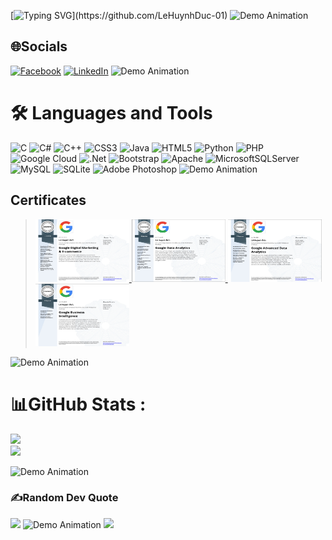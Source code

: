 [![Typing SVG](https://readme-typing-svg.herokuapp.com/?font=Roboto&color=016EEA&size=60&center=true&vCenter=true&width=900&height=100&lines=Hi+there!+%F0%9F%91%8B;I'm+Le+Huynh+Duc;Nice+to+Meet+You+!!!.+%F0%9F%98%84;Have+a+nice+day!!!...)](https://github.com/LeHuynhDuc-01)
![Demo Animation](https://user-images.githubusercontent.com/73097560/115834477-dbab4500-a447-11eb-908a-139a6edaec5c.gif)
## 🌐Socials
[![Facebook](https://img.shields.io/badge/Facebook-%231877F2.svg?logo=Facebook&logoColor=white)](https://facebook.com/https://www.facebook.com/lehuynhduc150422) [![LinkedIn](https://img.shields.io/badge/LinkedIn-%230077B5.svg?logo=linkedin&logoColor=white)](https://linkedin.com/in/https://www.linkedin.com/in/l%C3%AA-hu%E1%BB%B3nh-%C4%91%E1%BB%A9c-a7a941314/) 
![Demo Animation](https://user-images.githubusercontent.com/73097560/115834477-dbab4500-a447-11eb-908a-139a6edaec5c.gif)

# 🛠 Languages and Tools
![C](https://img.shields.io/badge/c-%2300599C.svg?style=for-the-badge&logo=c&logoColor=white) ![C#](https://img.shields.io/badge/c%23-%23239120.svg?style=for-the-badge&logo=c-sharp&logoColor=white) ![C++](https://img.shields.io/badge/c++-%2300599C.svg?style=for-the-badge&logo=c%2B%2B&logoColor=white) ![CSS3](https://img.shields.io/badge/css3-%231572B6.svg?style=for-the-badge&logo=css3&logoColor=white) ![Java](https://img.shields.io/badge/java-%23ED8B00.svg?style=for-the-badge&logo=java&logoColor=white) ![HTML5](https://img.shields.io/badge/html5-%23E34F26.svg?style=for-the-badge&logo=html5&logoColor=white) ![Python](https://img.shields.io/badge/python-3670A0?style=for-the-badge&logo=python&logoColor=ffdd54) ![PHP](https://img.shields.io/badge/php-%23777BB4.svg?style=for-the-badge&logo=php&logoColor=white) ![Google Cloud](https://img.shields.io/badge/Google%20Cloud-%234285F4.svg?style=for-the-badge&logo=google-cloud&logoColor=white) ![.Net](https://img.shields.io/badge/.NET-5C2D91?style=for-the-badge&logo=.net&logoColor=white) ![Bootstrap](https://img.shields.io/badge/bootstrap-%23563D7C.svg?style=for-the-badge&logo=bootstrap&logoColor=white) ![Apache](https://img.shields.io/badge/apache-%23D42029.svg?style=for-the-badge&logo=apache&logoColor=white) ![MicrosoftSQLServer](https://img.shields.io/badge/Microsoft%20SQL%20Sever-CC2927?style=for-the-badge&logo=microsoft%20sql%20server&logoColor=white) ![MySQL](https://img.shields.io/badge/mysql-%2300f.svg?style=for-the-badge&logo=mysql&logoColor=white) ![SQLite](https://img.shields.io/badge/sqlite-%2307405e.svg?style=for-the-badge&logo=sqlite&logoColor=white) ![Adobe Photoshop](https://img.shields.io/badge/adobephotoshop-%2331A8FF.svg?style=for-the-badge&logo=adobephotoshop&logoColor=white)
![Demo Animation](https://user-images.githubusercontent.com/73097560/115834477-dbab4500-a447-11eb-908a-139a6edaec5c.gif)
 ## Certificates
>
> <a href="./Certificate/1.jpg">
>    <img height="100px" width="150px" src="./Certificate/1.jpg" alt=""/>
> </a>
> <a href="./Certificate/2.jpg">
>    <img height="100px" width="150px" src="./Certificate/2.jpg" alt=""/>
> </a>
>  <a href="./Certificate/3.jpg">
>    <img height="100px" width="150px" src="./Certificate/3.jpg" alt=""/>
> </a>
>  <a href="./Certificate/4.jpg">
>    <img height="100px" width="150px" src="./Certificate/4.jpg" alt=""/>
> </a>
![Demo Animation](https://user-images.githubusercontent.com/73097560/115834477-dbab4500-a447-11eb-908a-139a6edaec5c.gif)

# 📊GitHub Stats :
![](https://github-readme-stats.vercel.app/api?username=LeHuynhDuc-01&theme=radical&hide_border=false&include_all_commits=false&count_private=false)<br/>
![](https://github-readme-streak-stats.herokuapp.com/?user=LeHuynhDuc-01&theme=radical&hide_border=false)<br/>

![Demo Animation](https://user-images.githubusercontent.com/73097560/115834477-dbab4500-a447-11eb-908a-139a6edaec5c.gif)
### ✍️Random Dev Quote
![](https://quotes-github-readme.vercel.app/api?type=horizontal&theme=radical)
![Demo Animation](https://user-images.githubusercontent.com/73097560/115834477-dbab4500-a447-11eb-908a-139a6edaec5c.gif)
[![](https://visitcount.itsvg.in/api?id=LeHuynhDuc-01&icon=0&color=0)](https://visitcount.itsvg.in)
